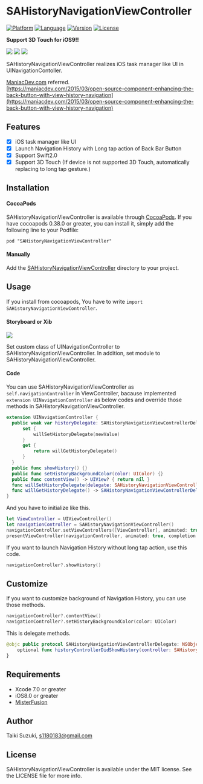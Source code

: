 # SAHistoryNavigationViewController

[![Platform](http://img.shields.io/badge/platform-ios-blue.svg?style=flat
)](https://developer.apple.com/iphone/index.action)
[![Language](http://img.shields.io/badge/language-swift-brightgreen.svg?style=flat
)](https://developer.apple.com/swift)
[![Version](https://img.shields.io/cocoapods/v/SAHistoryNavigationViewController.svg?style=flat)](http://cocoapods.org/pods/SAHistoryNavigationViewController)
[![License](https://img.shields.io/cocoapods/l/SAHistoryNavigationViewController.svg?style=flat)](http://cocoapods.org/pods/SAHistoryNavigationViewController)

**Support 3D Touch for iOS9!!**

![](./SampleImage/touch.gif)
![](./SampleImage/3dtouch.gif)
![](./SampleImage/sample.gif)

SAHistoryNavigationViewController realizes iOS task manager like UI in UINavigationContoller.

[ManiacDev.com](https://maniacdev.com/) referred.  
[https://maniacdev.com/2015/03/open-source-component-enhancing-the-back-button-with-view-history-navigation](https://maniacdev.com/2015/03/open-source-component-enhancing-the-back-button-with-view-history-navigation)

## Features

- [x] iOS task manager like UI
- [x] Launch Navigation History with Long tap action of Back Bar Button
- [x] Support Swift2.0
- [x] Support 3D Touch (If device is not supported 3D Touch, automatically replacing to long tap gesture.)

## Installation

#### CocoaPods

SAHistoryNavigationViewController is available through [CocoaPods](http://cocoapods.org). If you have cocoapods 0.38.0 or greater, you can install
it, simply add the following line to your Podfile:

    pod "SAHistoryNavigationViewController"

#### Manually

Add the [SAHistoryNavigationViewController](./SAHistoryNavigationViewController) directory to your project.

## Usage

If you install from cocoapods, You have to write `import SAHistoryNavigationViewController`.


#### Storyboard or Xib
![](./SampleImage/storyboard.png)

Set custom class of UINavigationController to SAHistoryNavigationViewController.
In addition, set module to SAHistoryNavigationViewController.

#### Code

You can use SAHistoryNavigationViewController as `self.navigationController` in ViewController, bacause implemented `extension UINavigationController` as below codes and override those methods in SAHistoryNavigationViewController.

```swift
extension UINavigationController {
  public weak var historyDelegate: SAHistoryNavigationViewControllerDelegate? {
      set {
          willSetHistoryDelegate(newValue)
      }
      get {
          return willGetHistoryDelegate()
      }
  }
  public func showHistory() {}
  public func setHistoryBackgroundColor(color: UIColor) {}
  public func contentView() -> UIView? { return nil }
  func willSetHistoryDelegate(delegate: SAHistoryNavigationViewControllerDelegate?) {}
  func willGetHistoryDelegate() -> SAHistoryNavigationViewControllerDelegate? { return nil }
}
```

And you have to initialize like this.


```swift
let ViewController = UIViewController()
let navigationController = SAHistoryNavigationViewController()
navigationController.setViewControllers([ViewController], animated: true)
presentViewController(navigationController, animated: true, completion: nil)
```

If you want to launch Navigation History without long tap action, use this code.

```swift
navigationController?.showHistory()
```

## Customize

If you want to customize background of Navigation History, you can use those methods.

```swift
navigationController?.contentView()
navigationController?.setHistoryBackgroundColor(color: UIColor)
```

This is delegate methods.

```swift
@objc public protocol SAHistoryNavigationViewControllerDelegate: NSObjectProtocol {
    optional func historyControllerDidShowHistory(controller: SAHistoryNavigationViewController, viewController: UIViewController)
}
```

## Requirements

- Xcode 7.0 or greater
- iOS8.0 or greater
- [MisterFusion](https://github.com/szk-atmosphere/MisterFusion)

## Author

Taiki Suzuki, s1180183@gmail.com

## License

SAHistoryNavigationViewController is available under the MIT license. See the LICENSE file for more info.
